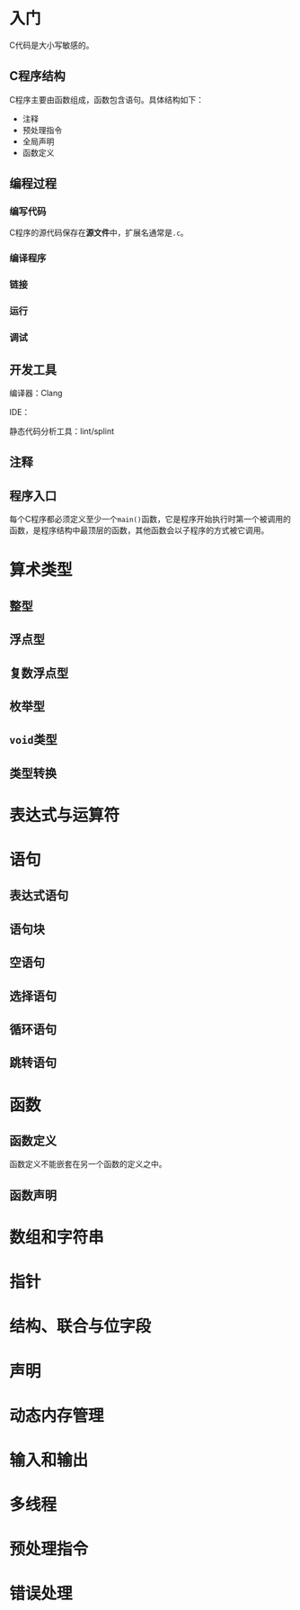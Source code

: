 # 入门

C代码是大小写敏感的。

## C程序结构

C程序主要由函数组成，函数包含语句。具体结构如下：

- 注释
- 预处理指令
- 全局声明
- 函数定义

## 编程过程

### 编写代码

C程序的源代码保存在**源文件**中，扩展名通常是`.c`。

### 编译程序

### 链接

### 运行

### 调试

## 开发工具

编译器：Clang

IDE：

静态代码分析工具：lint/splint

## 注释

## 程序入口

每个C程序都必须定义至少一个`main()`函数，它是程序开始执行时第一个被调用的函数，是程序结构中最顶层的函数，其他函数会以子程序的方式被它调用。

# 算术类型

## 整型

## 浮点型

## 复数浮点型

## 枚举型

## `void`类型

## 类型转换

# 表达式与运算符

# 语句

## 表达式语句

## 语句块

## 空语句

## 选择语句

## 循环语句

## 跳转语句

# 函数

## 函数定义

函数定义不能嵌套在另一个函数的定义之中。

## 函数声明



# 数组和字符串

# 指针

# 结构、联合与位字段

# 声明

# 动态内存管理

# 输入和输出

# 多线程

# 预处理指令

# 错误处理



